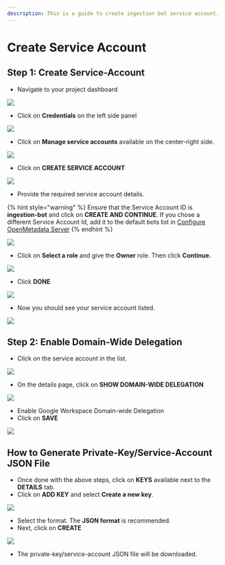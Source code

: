 ```yaml
---
description: This is a guide to create ingestion bot service account.
---
```


# Create Service Account

## Step 1: Create Service-Account

* Navigate to your project dashboard

![](<../../../.gitbook/assets/image (21) (2).png>)

* Click on **Credentials** on the left side panel

![](<../../../.gitbook/assets/image (25).png>)

* Click on **Manage service accounts** available on the center-right side.

![](<../../../../.gitbook/assets/image (18) (1).png>)

* Click on **CREATE SERVICE ACCOUNT**

![](<../../../.gitbook/assets/image (16).png>)

* Provide the required service account details.

{% hint style="warning" %}
Ensure that the Service Account ID is **ingestion-bot** and click on **CREATE AND CONTINUE**. If you chose a different Service Account Id, add it to the default bots list in [Configure OpenMetadata Server](https://github.com/StreamlineData/catalog/tree/3d53fa7c645ea55f846b06d0210ac63f8c38463f/docs/install/install/google-catalog-config.md)
{% endhint %}

![](<../../../.gitbook/assets/image (70).png>)

* Click on **Select a role** and give the **Owner** role. Then click **Continue.**

![](<../../../.gitbook/assets/image (61).png>)

* Click **DONE**

![](<../../../.gitbook/assets/image (24).png>)

* Now you should see your service account listed.

![](<../../../.gitbook/assets/image (20) (2).png>)

## Step 2: Enable Domain-Wide Delegation

* Click on the service account in the list.

![](<../../../.gitbook/assets/image (29) (2).png>)

* On the details page, click on **SHOW DOMAIN-WIDE DELEGATION**

![](<../../../.gitbook/assets/image (50).png>)

* Enable Google Workspace Domain-wide Delegation
* Click on **SAVE**

![](<../../../.gitbook/assets/image (15) (1).png>)

## How to Generate Private-Key/Service-Account JSON File

* Once done with the above steps, click on **KEYS** available next to the **DETAILS** tab.
* Click on **ADD KEY** and select **Create a new key**.

![](<../../../.gitbook/assets/image (27).png>)

* Select the format. The **JSON format** is recommended.
* Next, click on **CREATE**

![](<../../../.gitbook/assets/image (35).png>)

* The private-key/service-account JSON file will be downloaded.
